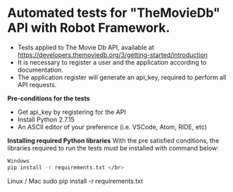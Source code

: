 # Automated tests for "TheMovieDb" API with Robot Framework.
- Tests applied to The Movie Db API, available at https://developers.themoviedb.org/3/getting-started/introduction
- It is necessary to register a user and the application according to documentation.
- The application register will generate an api_key, required to perform all API requests.

**Pre-conditions for the tests**
- Get api_key by registering for the API
- Install Python 2.7.15
- An ASCII editor of your preference (i.e. VSCode, Atom, RIDE, etc)

**Installing required Python libraries** 
With the pre satisfied conditions, the libraries required to run the tests must be installed with command below:
```sh
Windows
pip install -r requirements.txt </br>
```
Linux / Mac
sudo pip install -r requirements.txt


